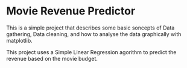 # Movie Revenue Predictor 
This is a simple project that describes some basic soncepts of Data gathering, Data cleaning, 
and how to analyse the data graphically with matplotlib.

This project uses a Simple Linear Regression agorithm to predict the revenue based on the movie budget.
